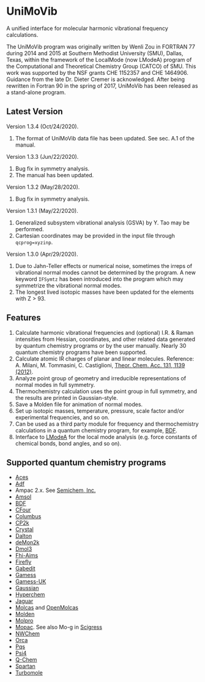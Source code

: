 # UniMoVib
A unified interface for molecular harmonic vibrational frequency calculations.

The UniMoVib program was originally written by Wenli Zou in FORTRAN 77 during 2014 and 2015 at Southern Methodist University (SMU), Dallas, Texas, within the framework of the LocalMode (now LModeA) program of the Computational and Theoretical Chemistry Group (CATCO) of SMU. This work was supported by the NSF grants CHE 1152357 and CHE 1464906. Guidance from the late Dr. Dieter Cremer is acknowledged. After being rewritten in Fortran 90 in the spring of 2017, UniMoVib has been released as a stand-alone program.

## Latest Version
Version 1.3.4 (Oct/24/2020).

1. The format of UniMoVib data file has been updated. See sec. A.1 of the manual.

Version 1.3.3 (Jun/22/2020).

1. Bug fix in symmetry analysis.
2. The manual has been updated.

Version 1.3.2 (May/28/2020).

1. Bug fix in symmetry analysis.

Version 1.3.1 (May/22/2020).

1. Generalized subsystem vibrational analysis (GSVA) by Y. Tao may be performed.
2. Cartesian coordinates may be provided in the input file through `qcprog=xyzinp`.

Version 1.3.0 (Apr/29/2020).

1. Due to Jahn-Teller effects or numerical noise, sometimes the irreps of vibrational normal modes cannot be determined by the program. A new keyword `IFSymtz` has been introduced into the program which may symmetrize the vibrational normal modes.
2. The longest lived isotopic masses have been updated for the elements with Z > 93.

## Features

1. Calculate harmonic vibrational frequencies and (optional) I.R. & Raman intensities from Hessian, coordinates, and other related data generated by quantum chemistry programs or by the user manually. Nearly 30 quantum chemistry programs have been supported.
2. Calculate atomic IR charges of planar and linear molecules. Reference: A. Milani, M. Tommasini, C. Castiglioni, [Theor. Chem. Acc. 131, 1139 (2012)](https://rd.springer.com/article/10.1007/s00214-012-1139-5).
3. Analyze point group of geometry and irreducible representations of normal modes in full symmetry.
4. Thermochemistry calculation uses the point group in full symmetry, and the results are printed in Gaussian-style.
5. Save a Molden file for animation of normal modes.
6. Set up isotopic masses, temperature, pressure, scale factor and/or experimental frequencies, and so on.
7. Can be used as a third party module for frequency and thermochemistry calculations in a quantum chemistry program, for example, [BDF](http://182.92.69.169:7226/).
8. Interface to [LModeA](https://sites.smu.edu/dedman/catco/) for the local mode analysis (e.g. force constants of chemical bonds, bond angles, and so on).

## Supported quantum chemistry programs

* [Aces](http://www.qtp.ufl.edu/ACES/)
* [Adf](http://www.scm.com/)
* Ampac 2.x. See [Semichem, Inc.](http://www.semichem.com/)
* [Amsol](http://comp.chem.umn.edu/amsol/)
* [BDF](http://182.92.69.169:7226/)
* [CFour](http://www.cfour.de/)
* [Columbus](http://www.univie.ac.at/columbus/)
* [CP2k](http://www.cp2k.org/)
* [Crystal](http://www.crystal.unito.it/)
* [Dalton](http://daltonprogram.org/)
* [deMon2k](http://www.demon-software.com/public_html/)
* [Dmol3](http://accelrys.com/)
* [Fhi-Aims](https://aimsclub.fhi-berlin.mpg.de/)
* [Firefly](http://classic.chem.msu.su/gran/gamess/)
* [Gabedit](http://gabedit.sourceforge.net/)
* [Gamess](http://www.msg.chem.iastate.edu/gamess/)
* [Gamess-UK](http://www.cfs.dl.ac.uk/)
* [Gaussian](http://www.gaussian.com/)
* [Hyperchem](http://www.hyper.com/)
* [Jaguar](http://www.schrodinger.com/)
* [Molcas](http://www.molcas.org/) and [OpenMolcas](https://gitlab.com/Molcas/OpenMolcas)
* [Molden](http://www.cmbi.ru.nl/molden/molden.html)
* [Molpro](http://www.molpro.net/)
* [Mopac](http://openmopac.net/). See also Mo-g in [Scigress](http://www.scigress.com/)
* [NWChem](http://www.nwchem-sw.org/index.php/Main_Page)
* [Orca](https://orcaforum.kofo.mpg.de)
* [Pqs](http://www.pqs-chem.com/)
* [Psi4](http://www.psicode.org/)
* [Q-Chem](http://www.q-chem.com/)
* [Spartan](http://www.wavefun.com/)
* [Turbomole](http://www.cosmologic.de/)
